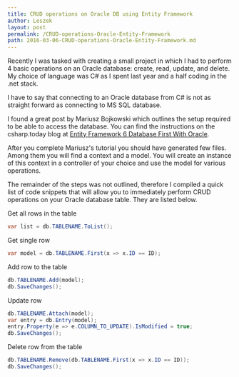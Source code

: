 ```yaml
---
title: CRUD operations on Oracle DB using Entity Framework
author: Leszek
layout: post
permalink: /CRUD-operations-Oracle-Entity-Framework
path: 2016-03-06-CRUD-operations-Oracle-Entity-Framework.md
---
```


Recently I was tasked with creating a small project in which I had to perform 4 basic operations on an Oracle database: create, read, update, and delete.  My choice of language was C# as I spent last year and a half coding in the .net stack.

I have to say that connecting to an Oracle database from C# is not as straight forward as connecting to MS SQL database.

I found a great post by Mariusz Bojkowski which outlines the setup required to be able to access the database.  You can find the instructions on the csharp.today blog at [Entity Framework 6 Database First With Oracle](//csharp.today/entity-framework-6-database-first-with-oracle/).

After you complete Mariusz's tutorial you should have generated few files.  Among them you will find a context and a model.  You will create an instance of this context in a controller of your choice and use the model for various operations.

The remainder of the steps was not outlined, therefore I compiled a quick list of code snippets that will allow you to immediately perform CRUD operations on your Oracle database table.  They are listed below.

Get all rows in the table

``` csharp
var list = db.TABLENAME.ToList();
```

Get single row

``` csharp
var model = db.TABLENAME.First(x => x.ID == ID);
```

Add row to the table

``` csharp
db.TABLENAME.Add(model);
db.SaveChanges();
```

Update row

``` csharp
db.TABLENAME.Attach(model);
var entry = db.Entry(model);
entry.Property(e => e.COLUMN_TO_UPDATE).IsModified = true;
db.SaveChanges();
```

Delete row from the table

``` csharp
db.TABLENAME.Remove(db.TABLENAME.First(x => x.ID == ID));
db.SaveChanges();
```
